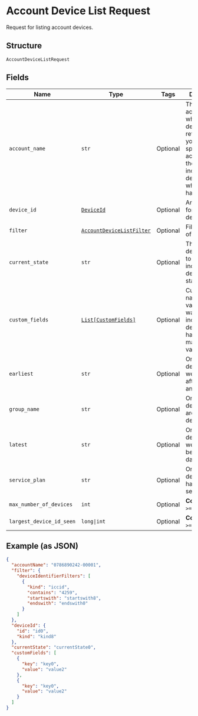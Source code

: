 
# Account Device List Request

Request for listing account devices.

## Structure

`AccountDeviceListRequest`

## Fields

| Name | Type | Tags | Description |
|  --- | --- | --- | --- |
| `account_name` | `str` | Optional | The billing account for which a list of devices is returned. If you don't specify an accountName, the list includes all devices to which you have access. |
| `device_id` | [`DeviceId`](../../doc/models/device-id.md) | Optional | An identifier for a single device. |
| `filter` | [`AccountDeviceListFilter`](../../doc/models/account-device-list-filter.md) | Optional | Filter for a list of devices. |
| `current_state` | `str` | Optional | The name of a device state, to only include devices in that state. |
| `custom_fields` | [`List[CustomFields]`](../../doc/models/custom-fields.md) | Optional | Custom field names and values, if you want to only include devices that have matching values. |
| `earliest` | `str` | Optional | Only include devices that were added after this date and time. |
| `group_name` | `str` | Optional | Only include devices that are in this device group. |
| `latest` | `str` | Optional | Only include devices that were added before this date and time. |
| `service_plan` | `str` | Optional | Only include devices that have this service plan. |
| `max_number_of_devices` | `int` | Optional | **Constraints**: `>= 0`, `<= 100` |
| `largest_device_id_seen` | `long\|int` | Optional | **Constraints**: `>= 0`, `<= 100` |

## Example (as JSON)

```json
{
  "accountName": "0786890242-00001",
  "filter": {
    "deviceIdentifierFilters": [
      {
        "kind": "iccid",
        "contains": "4259",
        "startswith": "startswith8",
        "endswith": "endswith0"
      }
    ]
  },
  "deviceId": {
    "id": "id0",
    "kind": "kind8"
  },
  "currentState": "currentState0",
  "customFields": [
    {
      "key": "key0",
      "value": "value2"
    },
    {
      "key": "key0",
      "value": "value2"
    }
  ]
}
```

